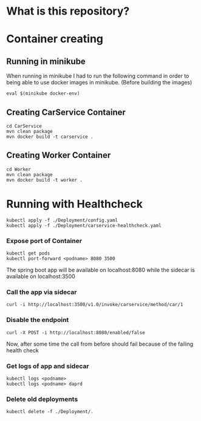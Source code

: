 # What is this repository? 

# Container creating

## Running in minikube
When running in minikube I had to run the following command in order to being able to use docker images in minikube. (Before building the images)
```properties
eval $(minikube docker-env)
```

## Creating CarService Container
```properties
cd CarService
mvn clean package
mvn docker build -t carservice .
```

## Creating Worker Container

```properties
cd Worker
mvn clean package
mvn docker build -t worker .
```

# Running with Healthcheck
```properties
kubectl apply -f ./Deployment/config.yaml
kubectl apply -f ./Deployment/carservice-healthcheck.yaml
```
### Expose port of Container
```properties
kubectl get pods
kubectl port-forward <podname> 8080 3500
```
The spring boot app will be available on localhost:8080 while the sidecar is available on localhost:3500

### Call the app via sidecar
```properties
curl -i http://localhost:3500/v1.0/invoke/carservice/method/car/1
```
### Disable the endpoint
```properties
curl -X POST -i http://localhost:8080/enabled/false
```

Now, after some time the call from before should fail because of the failing health check
### Get logs of app and sidecar
```properties
kubectl logs <podname>
kubectl logs <podname> daprd
```




### Delete old deployments
```properties
kubectl delete -f ./Deployment/.
```



